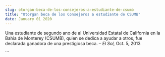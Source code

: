 ```yaml
---
slug: otorgan-beca-de-los-consejeros-a-estudiante-de-csumb
title: "Otorgan beca de los Consejeros a estudiante de CSUMB"
date: January 01 2020
---
```


 
<p>
  Una estudiante de segundo ano de al Universidad Estatal de California en la
  Bahia de Monterey (CSUMB), quien se dedica a ayudar a otros, fue declarada
  ganadora de una prestigiosa beca. – <em>El Sol,</em> Oct. 5, 2013
</p>
```
